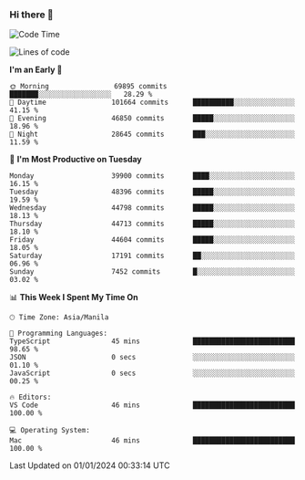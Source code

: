 ### Hi there 👋

<!--START_SECTION:waka-->
![Code Time](http://img.shields.io/badge/Code%20Time-4%2C651%20hrs%2056%20mins-blue)

![Lines of code](https://img.shields.io/badge/From%20Hello%20World%20I%27ve%20Written-107.3%20million%20lines%20of%20code-blue)

**I'm an Early 🐤** 

```text
🌞 Morning                69895 commits       ███████░░░░░░░░░░░░░░░░░░   28.29 % 
🌆 Daytime                101664 commits      ██████████░░░░░░░░░░░░░░░   41.15 % 
🌃 Evening                46850 commits       █████░░░░░░░░░░░░░░░░░░░░   18.96 % 
🌙 Night                  28645 commits       ███░░░░░░░░░░░░░░░░░░░░░░   11.59 % 
```
📅 **I'm Most Productive on Tuesday** 

```text
Monday                   39900 commits       ████░░░░░░░░░░░░░░░░░░░░░   16.15 % 
Tuesday                  48396 commits       █████░░░░░░░░░░░░░░░░░░░░   19.59 % 
Wednesday                44798 commits       █████░░░░░░░░░░░░░░░░░░░░   18.13 % 
Thursday                 44713 commits       █████░░░░░░░░░░░░░░░░░░░░   18.10 % 
Friday                   44604 commits       █████░░░░░░░░░░░░░░░░░░░░   18.05 % 
Saturday                 17191 commits       ██░░░░░░░░░░░░░░░░░░░░░░░   06.96 % 
Sunday                   7452 commits        █░░░░░░░░░░░░░░░░░░░░░░░░   03.02 % 
```


📊 **This Week I Spent My Time On** 

```text
🕑︎ Time Zone: Asia/Manila

💬 Programming Languages: 
TypeScript               45 mins             █████████████████████████   98.65 % 
JSON                     0 secs              ░░░░░░░░░░░░░░░░░░░░░░░░░   01.10 % 
JavaScript               0 secs              ░░░░░░░░░░░░░░░░░░░░░░░░░   00.25 % 

🔥 Editors: 
VS Code                  46 mins             █████████████████████████   100.00 % 

💻 Operating System: 
Mac                      46 mins             █████████████████████████   100.00 % 
```


 Last Updated on 01/01/2024 00:33:14 UTC
<!--END_SECTION:waka-->


<!--
**rad182/rad182** is a ✨ _special_ ✨ repository because its `README.md` (this file) appears on your GitHub profile.

Here are some ideas to get you started:

- 🔭 I’m currently working on ...
- 🌱 I’m currently learning ...
- 👯 I’m looking to collaborate on ...
- 🤔 I’m looking for help with ...
- 💬 Ask me about ...
- 📫 How to reach me: ...
- 😄 Pronouns: ...
- ⚡ Fun fact: ...
-->

